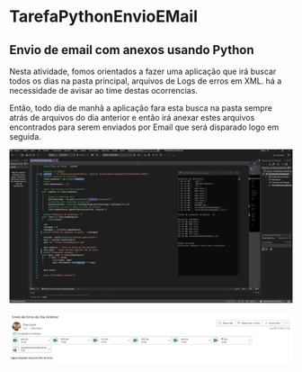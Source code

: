 # TarefaPythonEnvioEMail
## Envio de email com anexos usando Python

Nesta atividade, fomos orientados a fazer uma aplicação que irá buscar todos os dias na pasta principal, arquivos de Logs de erros em XML. há a necessidade de avisar ao time destas ocorrencias. 

Então, todo dia de manhã a aplicação fara esta busca na pasta sempre atrás de arquivos do dia anterior e então irá anexar estes arquivos encontrados para serem enviados por Email que será disparado logo em seguida.

![Codigo em Execução](codigoexecutado.png)

![Email na caixa de entrada](emailnacaixa.png)
